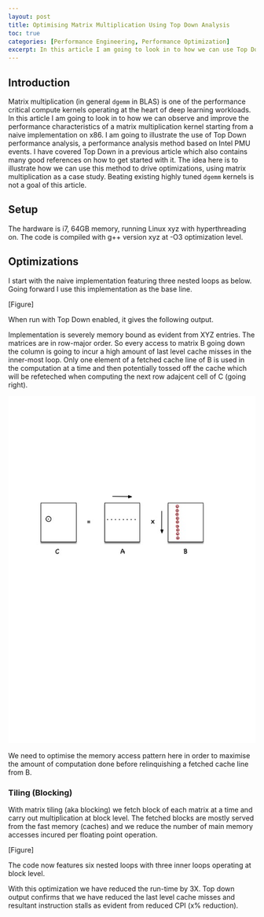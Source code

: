 ```yaml
---
layout: post
title: Optimising Matrix Multiplication Using Top Down Analysis
toc: true 
categories: [Performance Engineering, Performance Optimization]
excerpt: In this article I am going to look in to how we can use Top Down microarchitectural analysis method to drive some typical optimizations for matrix multiplication. 
---
```


## Introduction

Matrix multiplication (in general `dgemm` in BLAS) is one of the performance critical compute 
kernels operating at the heart of deep learning workloads. In this article I am going to 
look in to how we can observe and improve the performance characteristics of a matrix 
multiplication kernel starting from a naive implementation on x86. I am going to illustrate the 
use of Top Down performance analysis, a performance analysis method based on Intel PMU events. 
I have covered Top Down in a previous article which also contains many good references on how
to get started with it. The idea here is to illustrate how we can use this method to drive 
optimizations, using matrix multiplication as a case study. Beating existing highly tuned 
`dgemm` kernels is not a goal of this article. 

## Setup

The hardware is i7, 64GB memory, running Linux xyz with hyperthreading on. 
The code is compiled with g++ version xyz at -O3 optimization level.

## Optimizations

I start with the naive implementation featuring three nested loops as below. Going forward I
use this implementation as the base line.

[Figure]

When run with Top Down enabled, it gives the following output. 

Implementation is severely memory bound as evident from XYZ entries. The matrices are in row-major
order. So every access to matrix B going down the column is going to incur a high amount of last level 
cache misses in the inner-most loop. Only one element of a fetched cache line of B is used in the 
computation at a time and then potentially tossed off the cache which will be refeteched when computing
the next row adajcent cell of C (going right). 

![Naive Implementation](images/naive.jpg)

We need to optimise the memory access pattern here in order to maximise the amount of computation done
before relinquishing a fetched cache line from B.

### Tiling (Blocking)

With matrix tiling (aka blocking) we fetch block of each matrix at a time and carry out multiplication
at block level. The fetched blocks are mostly served from the fast memory (caches) and we reduce
the number of main memory accesses incured per floating point operation.

[Figure]

The code now features six nested loops with three inner loops operating at block level.

With this optimization we have reduced the run-time by 3X. Top down output confirms that we
have reduced the last level cache misses and resultant instruction stalls as evident from 
reduced CPI (x% reduction). 

